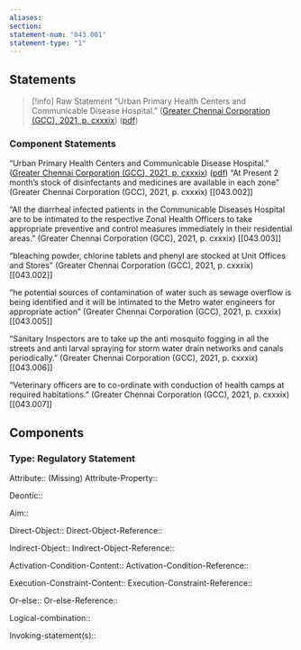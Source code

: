 ```yaml
---
aliases: 
section: 
statement-num: "043.001"
statement-type: "1"
---
```

## Statements 
> [!info] Raw Statement
> “Urban Primary Health Centers and Communicable Disease Hospital.” ([Greater Chennai Corporation (GCC), 2021, p. cxxxix](zotero://select/library/items/AZZSXLC8)) ([pdf](zotero://open-pdf/library/items/ZWDYK52D?page=139&annotation=VL7E8N3C)) 
> 

### Component Statements
“Urban Primary Health Centers and Communicable Disease Hospital.” ([Greater Chennai Corporation (GCC), 2021, p. cxxxix](zotero://select/library/items/AZZSXLC8)) ([pdf](zotero://open-pdf/library/items/ZWDYK52D?page=139&annotation=VL7E8N3C)) 
“At Present 2 month’s stock of disinfectants and medicines are available in each zone” (Greater Chennai Corporation (GCC), 2021, p. cxxxix) [[043.002]]

“All the diarrheal infected patients in the Communicable Diseases Hospital are to be intimated to the respective Zonal Health Officers to take appropriate preventive and control measures immediately in their residential areas.” (Greater Chennai Corporation (GCC), 2021, p. cxxxix) [[043.003]]

“bleaching powder, chlorine tablets and phenyl are stocked at Unit Offices and Stores” (Greater Chennai Corporation (GCC), 2021, p. cxxxix) [[043.002]]

“he potential sources of contamination of water such as sewage overflow is being identified and it will be intimated to the Metro water engineers for appropriate action” (Greater Chennai Corporation (GCC), 2021, p. cxxxix) [[043.005]]

“Sanitary Inspectors are to take up the anti mosquito fogging in all the streets and anti larval spraying for storm water drain networks and canals periodically.” (Greater Chennai Corporation (GCC), 2021, p. cxxxix) [[043.006]]

“Veterinary officers are to co-ordinate with conduction of health camps at required habitations.” (Greater Chennai Corporation (GCC), 2021, p. cxxxix) [[043.007]]

## Components
### Type: Regulatory Statement
Attribute:: (Missing)
Attribute-Property::

Deontic::

Aim::

Direct-Object::
Direct-Object-Reference:: 

Indirect-Object::
Indirect-Object-Reference:: 

Activation-Condition-Content::
Activation-Condition-Reference:: 

Execution-Constraint-Content::
Execution-Constraint-Reference:: 

Or-else::
Or-else-Reference:: 

Logical-combination::

Invoking-statement(s)::